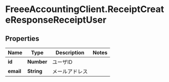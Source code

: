 # FreeeAccountingClient.ReceiptCreateResponseReceiptUser

## Properties
Name | Type | Description | Notes
------------ | ------------- | ------------- | -------------
**id** | **Number** | ユーザID | 
**email** | **String** | メールアドレス | 


